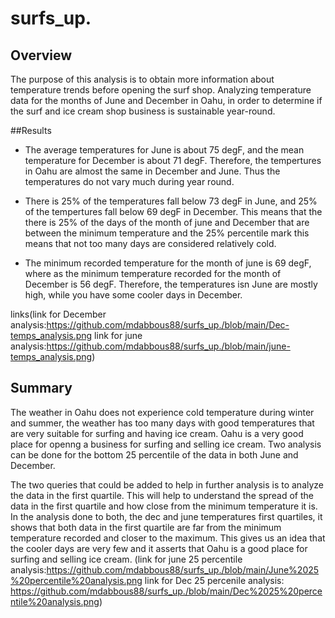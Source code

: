 # surfs_up.

## Overview 
The purpose of this analysis is to obtain more information about temperature trends before opening the surf shop. Analyzing temperature data for the months of June and December in Oahu, in order to determine if the surf and ice cream shop business is sustainable year-round.

##Results
* The average temperatures for June is about 75 degF, and the mean temperature for December is about 71 degF. Therefore, the tempertures in Oahu are almost the same in December and June. Thus the temperatures do not vary much during year round.

* There is 25% of the temperatures fall below 73 degF in June, and 25% of the tempertures fall below 69 degF in December. This means that the there is 25% of the days of the month of june and December that are between the minimum temperature and the 25% percentile mark this means that not too many days are considered relatively cold.

* The minimum recorded temperature for the month of june is 69 degF, where as the minimum temperature recorded for the month of December is 56 degF. Therefore, the temperatures isn June are mostly high, while you have some cooler days in December.

links(link for December analysis:https://github.com/mdabbous88/surfs_up./blob/main/Dec-temps_analysis.png
      link for june analysis:https://github.com/mdabbous88/surfs_up./blob/main/june-temps_analysis.png)

## Summary

The weather in Oahu does not experience cold temperature during winter and summer, the weather has too many days with good temperatures that are very suitable for surfing and having ice cream. Oahu is a very good place for openng a business for surfing and selling ice cream.
Two analysis can be done for the bottom 25 percentile of the data in both June and December.


The two queries that could be added to help in further analysis is to analyze the data in the first quartile. This will help to understand the spread of the data in the first quartile and how close from the minimum temperature it is. In the analysis done to both, the dec and june temperatures first quartiles, it shows that both data in the first quartile are far from the minimum temperature recorded and closer to the maximum. This gives us an idea that the cooler days are very few and it asserts that Oahu is a good place for surfing and selling ice cream.
(link for june 25 percentile analysis:https://github.com/mdabbous88/surfs_up./blob/main/June%2025%20percentile%20analysis.png
link for Dec 25 percenile analysis: https://github.com/mdabbous88/surfs_up./blob/main/Dec%2025%20percentile%20analysis.png)